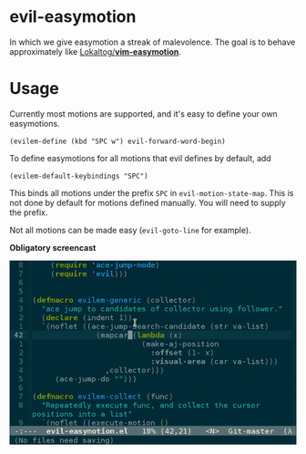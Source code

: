 evil-easymotion
===============

In which we give easymotion a streak of malevolence. The goal is to behave approximately like [Lokaltog/**vim-easymotion**](https://github.com/Lokaltog/vim-easymotion).

Usage
=====
Currently most motions are supported, and it's easy to define your own easymotions.

```emacs
(evilem-define (kbd "SPC w") evil-forward-word-begin)
```
To define easymotions for all motions that evil defines by default, add
```emacs
(evilem-default-keybindings "SPC")
```
This binds all motions under the prefix `SPC` in `evil-motion-state-map`. This is not done by default for motions defined manually. You will need to supply the prefix.

Not all motions can be made easy (`evil-goto-line` for example).

**Obligatory screencast**

![screencast](img/evil-easymotion-demo.gif)
